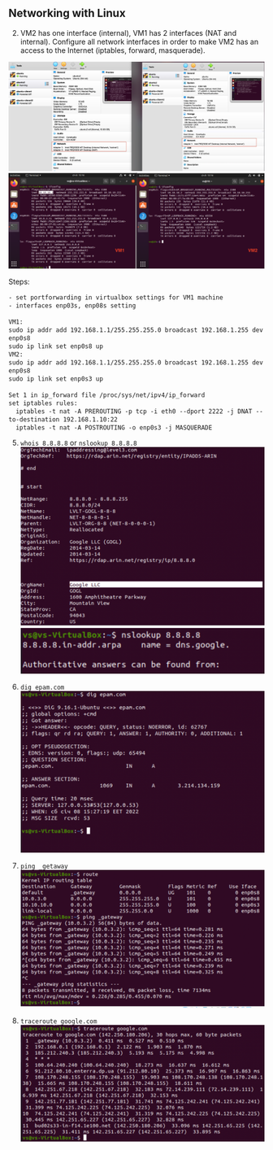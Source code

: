 ## Networking with Linux

2. VM2 has one interface (internal), VM1 has 2 interfaces (NAT and internal). Configure all network interfaces in order to make VM2 has an access to the Internet (iptables, forward, masquerade).  

![alt text](https://github.com/shevtshov/DevOps_online_Dnipro_2021Q4/blob/main/m6/task6.1/images/1.1.png)
![alt text](https://github.com/shevtshov/DevOps_online_Dnipro_2021Q4/blob/main/m6/task6.1/images/1.png)

Steps:
```
- set portforwarding in virtualbox settings for VM1 machine
- interfaces enp03s, enp08s setting 

VM1:
sudo ip addr add 192.168.1.1/255.255.255.0 broadcast 192.168.1.255 dev enp0s8
sudo ip link set enp0s8 up
VM2:
sudo ip addr add 192.168.1.1/255.255.255.0 broadcast 192.168.1.255 dev enp0s8
sudo ip link set enp0s3 up

Set 1 in ip_forward file /proc/sys/net/ipv4/ip_forward
set iptables rules:
  iptables -t nat -A PREROUTING -p tcp -i eth0 --dport 2222 -j DNAT --to-destination 192.168.1.10:22
  iptables -t nat -A POSTROUTING -o enp0s3 -j MASQUERADE
  ```
  
  
  5. `whois 8.8.8.8` or `nslookup 8.8.8.8`  
  ![alt text](https://github.com/shevtshov/DevOps_online_Dnipro_2021Q4/blob/main/m6/task6.1/images/5.png)
  ![alt text](https://github.com/shevtshov/DevOps_online_Dnipro_2021Q4/blob/main/m6/task6.1/images/5.1.png)


  6. `dig epam.com`
  ![alt text](https://github.com/shevtshov/DevOps_online_Dnipro_2021Q4/blob/main/m6/task6.1/images/6.png)

  7. `ping _getaway`
  ![alt text](https://github.com/shevtshov/DevOps_online_Dnipro_2021Q4/blob/main/m6/task6.1/images/7.png)

  8. `traceroute google.com`
  ![alt text](https://github.com/shevtshov/DevOps_online_Dnipro_2021Q4/blob/main/m6/task6.1/images/8.png)
